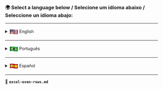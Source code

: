### 🌍 Select a language below / Selecione um idioma abaixo / Seleccione un idioma abajo:

---

<script>
document.addEventListener("DOMContentLoaded", function() {
    document.querySelectorAll("details").forEach(function(detail) {
        detail.addEventListener("click", function() {
            document.querySelectorAll("details").forEach(function(otherDetail) {
                if (otherDetail !== detail) {
                    otherDetail.removeAttribute("open");
                }
            });
        });
    });
});
</script>

<details>
  <summary><img src="../assets/flags/enus.png" width="28" align="absmiddle"/> English</summary>

# Identify Even Rows in Excel  

## 📌 Description  
This formula is used to check if a row is **even-numbered** in an Excel spreadsheet.

## 🛠 Steps performed:  
1. Use the formula to determine if a row is even.  
2. Apply it in **conditional formatting** to highlight even rows.  
3. Use it for filtering or alternating row-based calculations.  

## 🛠 How-To: Apply Conditional Formatting for Even Rows  

### 1️⃣ Open Conditional Formatting  
- Select the range where you want to apply the formatting.  
- Go to **Home** > **Conditional Formatting** > **New Rule**.  

### 2️⃣ Choose "Use a formula to determine which cells to format"  
- In the formula box, enter:  

{{CMD}}  
=MOD(LIN();2)=0  
{{CMD}}  

### 3️⃣ Select the Formatting Style  
- Click **Format** and choose the desired background color or text style.  
- Click **OK** to apply.  

### 4️⃣ Apply and Save  
- Click **OK** again to finalize the formatting.  
- Now, all even-numbered rows will be highlighted.  

## 🔍 Search Tags  
Excel even rows, highlight even rows, conditional formatting, alternate row shading, Excel MOD function, filter even rows  

</details>

---

<details>
  <summary><img src="../assets/flags/ptbr.png" width="28" align="absmiddle"/> Português</summary>

# Identificar Linhas Pares no Excel  

## 📌 Descrição  
Esta fórmula é usada para verificar se uma linha possui **numeração par** em uma planilha do Excel.  

## 🛠 Passos realizados:  
1. Use a fórmula para determinar se uma linha é par.  
2. Aplique na **formatação condicional** para destacar linhas pares.  
3. Use para filtrar ou alternar cálculos baseados em linhas.  

## 🛠 Como Aplicar Formatação Condicional para Linhas Pares  

### 1️⃣ Abra a Formatação Condicional  
- Selecione o intervalo onde deseja aplicar a formatação.  
- Vá em **Página Inicial** > **Formatação Condicional** > **Nova Regra**.  

### 2️⃣ Escolha "Usar uma fórmula para determinar quais células formatar"  
- Na caixa de fórmula, insira:  

{{CMD}}  
=MOD(LIN();2)=0  
{{CMD}}  

### 3️⃣ Selecione o Estilo de Formatação  
- Clique em **Formatar** e escolha a cor de fundo ou estilo de texto desejado.  
- Clique em **OK** para aplicar.  

### 4️⃣ Aplique e Salve  
- Clique em **OK** novamente para finalizar a formatação.  
- Agora, todas as linhas de número par estarão destacadas.  

## 🔍 Tags de Busca  
Excel linhas pares, destacar linhas pares, formatação condicional, sombreamento alternado, função MOD do Excel, filtrar linhas pares  

</details>

---

<details>
  <summary><img src="../assets/flags/es.png" width="28" align="absmiddle"/> Español</summary>

# Identificar Filas Pares en Excel  

## 📌 Descripción  
Esta fórmula se usa para verificar si una fila tiene **numeración par** en una hoja de cálculo de Excel.  

## 🛠 Pasos realizados:  
1. Use la fórmula para determinar si una fila es par.  
2. Aplíquela en el **formato condicional** para resaltar filas pares.  
3. Úsela para filtrar o alternar cálculos basados en filas.  

## 🛠 Cómo Aplicar Formato Condicional para Filas Pares  

### 1️⃣ Abra el Formato Condicional  
- Seleccione el rango donde desea aplicar el formato.  
- Vaya a **Inicio** > **Formato Condicional** > **Nueva Regla**.  

### 2️⃣ Elija "Usar una fórmula para determinar qué celdas formatear"  
- En el cuadro de fórmula, ingrese:  

{{CMD}}  
=MOD(LIN();2)=0  
{{CMD}}  

### 3️⃣ Seleccione el Estilo de Formato  
- Haga clic en **Formato** y elija el color de fondo o estilo de texto deseado.  
- Haga clic en **Aceptar** para aplicar.  

### 4️⃣ Aplique y Guarde  
- Haga clic en **Aceptar** nuevamente para finalizar el formato.  
- Ahora, todas las filas numeradas pares estarán resaltadas.  

## 🔍 Etiquetas de Búsqueda  
Excel filas pares, resaltar filas pares, formato condicional, sombreado alternado, función MOD de Excel, filtrar filas pares  

</details>

---

📂 **`excel-even-rows.md`**